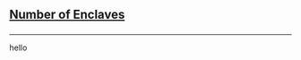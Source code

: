 <h2><a href="https://leetcode.com/problems/number-of-enclaves/submissions/929754532/">Number of Enclaves</a></h2><h3></h3><hr>hello